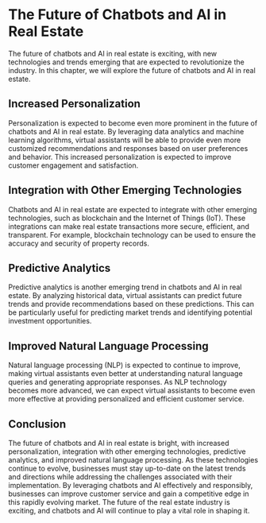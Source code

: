 The Future of Chatbots and AI in Real Estate
=======================================================================================================================

The future of chatbots and AI in real estate is exciting, with new technologies and trends emerging that are expected to revolutionize the industry. In this chapter, we will explore the future of chatbots and AI in real estate.

Increased Personalization
-------------------------

Personalization is expected to become even more prominent in the future of chatbots and AI in real estate. By leveraging data analytics and machine learning algorithms, virtual assistants will be able to provide even more customized recommendations and responses based on user preferences and behavior. This increased personalization is expected to improve customer engagement and satisfaction.

Integration with Other Emerging Technologies
--------------------------------------------

Chatbots and AI in real estate are expected to integrate with other emerging technologies, such as blockchain and the Internet of Things (IoT). These integrations can make real estate transactions more secure, efficient, and transparent. For example, blockchain technology can be used to ensure the accuracy and security of property records.

Predictive Analytics
--------------------

Predictive analytics is another emerging trend in chatbots and AI in real estate. By analyzing historical data, virtual assistants can predict future trends and provide recommendations based on these predictions. This can be particularly useful for predicting market trends and identifying potential investment opportunities.

Improved Natural Language Processing
------------------------------------

Natural language processing (NLP) is expected to continue to improve, making virtual assistants even better at understanding natural language queries and generating appropriate responses. As NLP technology becomes more advanced, we can expect virtual assistants to become even more effective at providing personalized and efficient customer service.

Conclusion
----------

The future of chatbots and AI in real estate is bright, with increased personalization, integration with other emerging technologies, predictive analytics, and improved natural language processing. As these technologies continue to evolve, businesses must stay up-to-date on the latest trends and directions while addressing the challenges associated with their implementation. By leveraging chatbots and AI effectively and responsibly, businesses can improve customer service and gain a competitive edge in this rapidly evolving market. The future of the real estate industry is exciting, and chatbots and AI will continue to play a vital role in shaping it.
